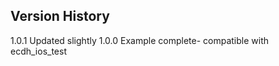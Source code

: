 Version History
------------------------------------------------------------
1.0.1  Updated slightly
1.0.0  Example complete- compatible with ecdh_ios_test
